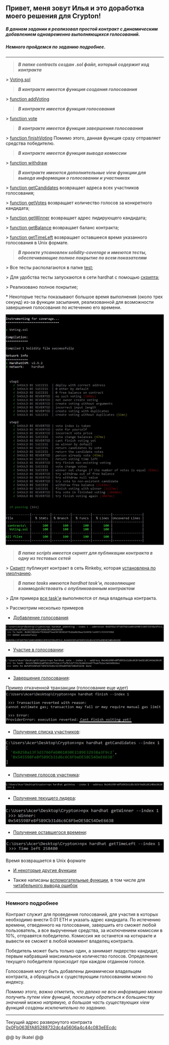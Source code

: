 ## Привет, меня зовут Илья и это доработка моего решения для Crypton!

##### В данном задании я реализовал простой контракт с динамическим добавлением одновременно выполняющихся голосований.

##### Немного пройдемся по заданию подробнее.

---

>___В папке contracts создан .sol файл, который содержит код контракта___

\> [Voting.sol](https://github.com/ilkatel/Voting/blob/47ef5501b2ee203e3da626c9501448e97e45a471/contracts/Voting.sol#L1)

>___В контракте имеется функция создания голосования___

\> [function addVoting](https://github.com/ilkatel/Voting/blob/47ef5501b2ee203e3da626c9501448e97e45a471/contracts/Voting.sol#L57)

>___В контракте имеется функция голосования___

\> [function vote](https://github.com/ilkatel/Voting/blob/47ef5501b2ee203e3da626c9501448e97e45a471/contracts/Voting.sol#L72)

>___В контракте имеется функция завершения голосования___

\> [function finishVoting](https://github.com/ilkatel/Voting/blob/47ef5501b2ee203e3da626c9501448e97e45a471/contracts/Voting.sol#L92)
Помимо этого, данная функция сразу отправляет средства победителю.

>___В контракте имеется функция вывода комиссии___

\> [function withdraw](https://github.com/ilkatel/Voting/blob/47ef5501b2ee203e3da626c9501448e97e45a471/contracts/Voting.sol#L107)

>___В контракте имеются дополнительные view функции для вывода информации о голосовании и участниках___

\> [function getCandidates](https://github.com/ilkatel/Voting/blob/47ef5501b2ee203e3da626c9501448e97e45a471/contracts/Voting.sol#L115) возвращает адреса всех участников голосования;

\> [function getVotes](https://github.com/ilkatel/Voting/blob/47ef5501b2ee203e3da626c9501448e97e45a471/contracts/Voting.sol#L119) возвращает количество голосов за конкретного кандидата;

\> [function getWinner](https://github.com/ilkatel/Voting/blob/47ef5501b2ee203e3da626c9501448e97e45a471/contracts/Voting.sol#L123) возвращает адрес лидирующего кандидата;

\> [function getBalance](https://github.com/ilkatel/Voting/blob/47ef5501b2ee203e3da626c9501448e97e45a471/contracts/Voting.sol#L127) возвращает баланс контракта;

\> [function getTimeLeft](https://github.com/ilkatel/Voting/blob/47ef5501b2ee203e3da626c9501448e97e45a471/contracts/Voting.sol#L131) возвращает оставшееся время указанного голосования в Unix формате.

> ___В проекте утсановлен solidity-coverage и имеются тесты, обеспечивающие полное покрытие по всем показателям___

\> Все тесты располагаются в папке [test](https://github.com/ilkatel/Voting/blob/47ef5501b2ee203e3da626c9501448e97e45a471/test/tests.js#L1);

\> Для удобства тесты запускаются в сети hardhat с помощью [скрипта](https://github.com/ilkatel/Voting/blob/47ef5501b2ee203e3da626c9501448e97e45a471/package.json#L8);

\> Реализовано полное покрытие;

\* Некоторые тесты показывают большое время выполнения (около трех секунд) из-за функции засыпания, реализованной для возможности завершения голосования по истечению его времени.

![Покрытие тестов](images/img_coverage.jpg)

> ___В папке scripts имеется скрипт для публикации контракта в одну из тестовых сетей___

\> [Скрипт](https://github.com/ilkatel/Voting/blob/47ef5501b2ee203e3da626c9501448e97e45a471/scripts/deploy.js#L1) публикует контракт в сеть Rinkeby, которая [установлена по умолчанию](https://github.com/ilkatel/Voting/blob/47ef5501b2ee203e3da626c9501448e97e45a471/hardhat.config.js#L19).

> ___В папке tasks имеются hardhat task'и, позволяющие взаимодействовать с опубликованным контрактом___

\> Для примера [все task'и](https://github.com/ilkatel/Voting/blob/47ef5501b2ee203e3da626c9501448e97e45a471/tasks/tasks.js#L11) выполняются от лица владельца контракта.

\> Рассмотрим несколько примеров
* [Добавление голосования](https://github.com/ilkatel/Voting/blob/47ef5501b2ee203e3da626c9501448e97e45a471/tasks/tasks.js#L94)

![Добавление голосования](images/img_addVoting.jpg)

* [Участие в голосовании](https://github.com/ilkatel/Voting/blob/47ef5501b2ee203e3da626c9501448e97e45a471/tasks/tasks.js#L144):

![Участие в голосовании](images/img_vote.jpg)

* [Завершение голосования](https://github.com/ilkatel/Voting/blob/47ef5501b2ee203e3da626c9501448e97e45a471/tasks/tasks.js#L160):

Пример откаченной транзакции (голосование еще идет)
![Завершение голосования](images/img_finishVoting.jpg)

* [Получение списка участников](https://github.com/ilkatel/Voting/blob/47ef5501b2ee203e3da626c9501448e97e45a471/tasks/tasks.js#L112):

![Получение списка участников](images/img_getCandidates.jpg)

* [Получение голосов участника](https://github.com/ilkatel/Voting/blob/47ef5501b2ee203e3da626c9501448e97e45a471/tasks/tasks.js#L121):

![Получение голосов участника](images/img_getVotes.jpg)

* [Получение текущего лидера](https://github.com/ilkatel/Voting/blob/47ef5501b2ee203e3da626c9501448e97e45a471/tasks/tasks.js#L132):

![Получение текущего лидера](images/img_getWinner.jpg)

* [Получение оставшегося времени](https://github.com/ilkatel/Voting/blob/47ef5501b2ee203e3da626c9501448e97e45a471/tasks/tasks.js#L85):

![Получение оставшегося времени](images/img_getTimeLeft.jpg)

Время возвращается в Unix формате

* [И некоторые другие функции](https://github.com/ilkatel/Voting/blob/47ef5501b2ee203e3da626c9501448e97e45a471/tasks/tasks.js#L54)

* Также написаны [вспомогательные функции](https://github.com/ilkatel/Voting/blob/47ef5501b2ee203e3da626c9501448e97e45a471/tasks/tasks.js#L7), в том числе для [читабельного вывода ошибок](https://github.com/ilkatel/Voting/blob/47ef5501b2ee203e3da626c9501448e97e45a471/tasks/tasks.js#L46)

---
### Немного подробнее

Контракт служит для проведения голосований, для участия в которых необходимо внести 0.01 ETH и указать адрес кандидата. По истечению времени, отведенного на голосование, завершить его сможет любой пользователь, а все вырученные средства, за исключением комиссии в 10%, отправятся победителю. Комиссия же останется на котнракте и вывести ее сможет в любой моммент владелец контракта.

Победитель может быть только один, а занимает лидерство кандидат, первым набравший максимальное количество голосов. Определение текущего победителя происходит при каждом отданном голосе.

Голосования могут быть добавлены динамически владельцем контракта, а обращаться к существующим голосованиям можно по индексу.

_Помимо этого, важно отметить, что далеко не всю информацию можно получить путем view функций, поскольку обратиться к большинству значений можно напрямую, а большая часть существующих view функций созданы исключительно по заданию._

---

Текущий адрес развернутого контракта [0x0Fb063EfA85288732dc4a5606a4c44c083eEEcdc](https://rinkeby.etherscan.io/address/0x0Fb063EfA85288732dc4a5606a4c44c083eEEcdc)

@@ by ilkatel @@
